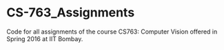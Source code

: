 # CS-763_Assignments
Code for all assignments of the course CS763: Computer Vision offered in Spring 2016 at IIT Bombay.
